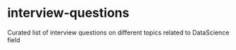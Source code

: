 # interview-questions
Curated list of interview questions on different topics related to DataScience field

